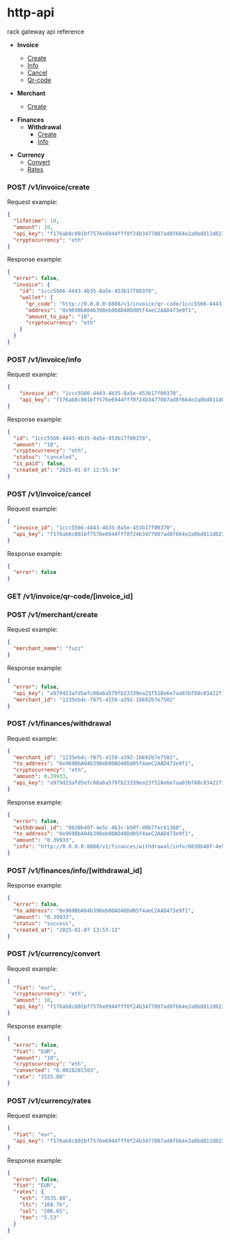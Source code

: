 # http-api
rack gateway api reference 


 - **Invoice**
    * [Create](#post-v1invoicecreate)  
    * [Info](#post-v1invoiceinfo)  
    * [Cancel](#post-v1invoicecancel)  
    * [Qr-code](#get-v1invoiceqr-codeinvoice_id)  


 - **Merchant**
    - [Create](#post-v1merchantcreate)

 * **Finances** 
    - **Withdrawal**
        * [Create](#post-v1financeswithdrawal)
        * [Info](#post-v1financesinfowithdrawal_id)  

 - **Currency**
    * [Convert](#post-v1currencyconvert)
    * [Rates](#post-v1currencyrates)


### POST /v1/invoice/create 

Request example:
```json
{
  "lifetime": 10,
  "amount": 10,
  "api_key": "f176ab8c801bf7576e6944fff0f24b3477087ad8f664e2a0bd811d0230d9a82a",
  "cryptocurrency": "eth"
}
```

Response example: 
```json
{
  "error": false,
  "invoice": {
    "id": "1ccc5566-4443-4b35-8a5e-453b17f00370",
    "wallet": {
      "qr_code": "http://0.0.0.0:8888/v1/invoice/qr-code/1ccc5566-4443-4b35-8a5e-453b17f00370",
      "address": "0x969BbA04b398eb00AD48Dd05f4aeC2AAD473e9f1",
      "amount_to_pay": "10",
      "cryptocurrency": "eth"
    }
  }
}
```

### POST /v1/invoice/info

Request example: 
```json
{
    "invoice_id": "1ccc5566-4443-4b35-8a5e-453b17f00370",
    "api_key": "f176ab8c801bf7576e6944fff0f24b3477087ad8f664e2a0bd811d0230d9a82a"
}
```

Response example:
```json
{
  "id": "1ccc5566-4443-4b35-8a5e-453b17f00370",
  "amount": "10",
  "cryptocurrency": "eth",
  "status": "canceled",
  "is_paid": false,
  "created_at": "2025-01-07 12:55:34"
}
```

### POST /v1/invoice/cancel

Request example:
```json
{
  "invoice_id": "1ccc5566-4443-4b35-8a5e-453b17f00370",
  "api_key": "f176ab8c801bf7576e6944fff0f24b3477087ad8f664e2a0bd811d0230d9a82a"
}
```

Response example: 
```json
{
  "error": false
}
```

### GET /v1/invoice/qr-code/[invoice_id]


### POST /v1/merchant/create
Request example: 
```json
{
  "merchant_name": "fuzz"
}
```

Response example: 
```json
{
  "error": false,
  "api_key": "a979d23afd5efc08aba579fb23339ea23f518e6e7aa03bf88c83422f158bbbc3",
  "merchant_id": "1235eb4c-f875-4159-a392-1b692b7e7502"
}
```

### POST /v1/finances/withdrawal

Request example: 
```json
{  
  "merchant_id": "1235eb4c-f875-4159-a392-1b692b7e7502",
  "to_address": "0x969BbA04b398eb00AD48Dd05f4aeC2AAD473e9f1",
  "cryptocurrency": "eth",
  "amount": 0.39933,
  "api_key": "a979d23afd5efc08aba579fb23339ea23f518e6e7aa03bf88c83422f158bbbc3"
}
```


Response example: 
```json
{
  "error": false,
  "withdrawal_id": "0830b40f-4e5c-463c-b50f-d0b7fec61360",
  "to_address": "0x969BbA04b398eb00AD48Dd05f4aeC2AAD473e9f1",
  "amount": "0.39933",
  "info": "http://0.0.0.0:8888/v1/finances/withdrawal/info/0830b40f-4e5c-463c-b50f-d0b7fec61360"
}
```


### POST /v1/finances/info/[withdrawal_id]
Response example: 
```json
{
  "error": false,
  "to_address": "0x969BbA04b398eb00AD48Dd05f4aeC2AAD473e9f1",
  "amount": "0.39933",
  "status": "success",
  "created_at": "2025-01-07 13:53:13"
}
```



### POST /v1/currency/convert

Request example: 
```json
{
  "fiat": "eur",
  "cryptocurrency": "eth",
  "amount": 10,
  "api_key": "f176ab8c801bf7576e6944fff0f24b3477087ad8f664e2a0bd811d0230d9a82a"
}
```


Response example: 
```json
{
  "error": false,
  "fiat": "EUR",
  "amount": "10",
  "cryptocurrency": "eth",
  "converted": "0.0028281503",
  "rate": "3535.88"
}
```



### POST /v1/currency/rates

Request example: 
```json
{
  "fiat": "eur",
  "api_key": "f176ab8c801bf7576e6944fff0f24b3477087ad8f664e2a0bd811d0230d9a82a"
}
```


Response example: 
```json
{
  "error": false,
  "fiat": "EUR",
  "rates": {
    "eth": "3535.88",
    "ltc": "108.76",
    "sol": "206.65",
    "ton": "5.53"
  }
}
```






```